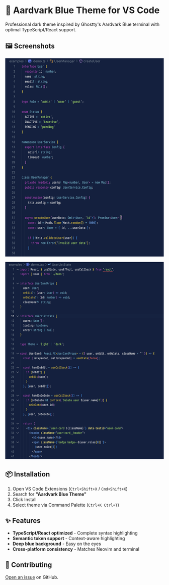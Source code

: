 # 🦫 Aardvark Blue Theme for VS Code

Professional dark theme inspired by Ghostty's Aardvark Blue terminal with optimal TypeScript/React support.

## 🖼️ Screenshots

![TypeScript Example](./assets/typescript-demo.png)

![React TSX Example](./assets/react-demo.png)

## 📦 Installation

1. Open VS Code Extensions (`Ctrl+Shift+X` / `Cmd+Shift+X`)
2. Search for **"Aardvark Blue Theme"**
3. Click Install
4. Select theme via Command Palette (`Ctrl+K Ctrl+T`)

## ✨ Features

- **TypeScript/React optimized** - Complete syntax highlighting
- **Semantic token support** - Context-aware highlighting  
- **Deep blue background** - Easy on the eyes
- **Cross-platform consistency** - Matches Neovim and terminal

## 🤝 Contributing

[Open an issue](https://github.com/sehyunchung/aardvark-blue.nvim/issues) on GitHub.

